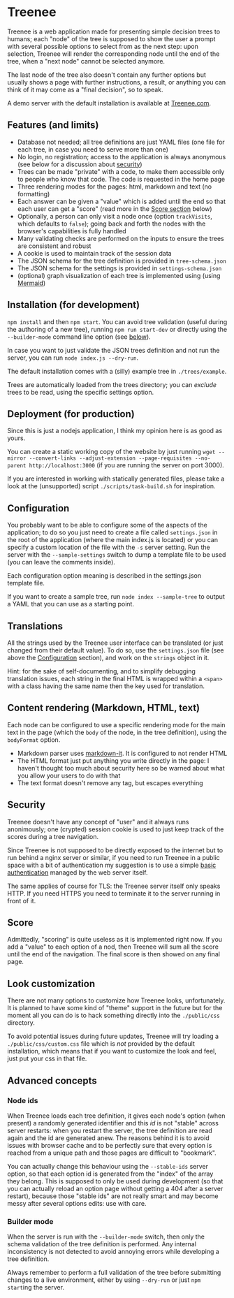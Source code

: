 # Treenee

Treenee is a web application made for presenting simple decision trees to humans; each "node" of the tree is supposed to show the user a prompt with several possible options to select from as the next step: upon selection, Treenee will render the corresponding node until the end of the tree, when a "next node" cannot be selected anymore.

The last node of the tree also doesn't contain any further options but usually shows a page with further instructions, a result, or anything you can think of it may come as a "final decision", so to speak.

A demo server with the default installation is available at [Treenee.com](https://treenee.com).

## Features (and limits)

- Database not needed; all tree definitions are just YAML files (one file for each tree, in case you need to serve more than one)
- No login, no registration; access to the application is always anonymous (see below for a discussion about [security](#security))
- Trees can be made "private" with a code, to make them accessible only to people who know that code. The code is requested in the home page
- Three rendering modes for the pages: html, markdown and text (no formatting)
- Each answer can be given a "value" which is added until the end so that each user can get a "score" (read more in the [Score section](#score) below)
- Optionally, a person can only visit a node once (option `trackVisits`, which defaults to `false`); going back and forth the nodes with the browser's capabilities is fully handled
- Many validating checks are performed on the inputs to ensure the trees are consistent and robust
- A cookie is used to maintain track of the session data
- The JSON schema for the tree definition is provided in `tree-schema.json`
- The JSON schema for the settings is provided in `settings-schema.json`
- (optional) graph visualization of each tree is implemented using (using [Mermaid](https://mermaid-js.github.io/))

## Installation (for development)

`npm install` and then `npm start`. You can avoid tree validation (useful during the authoring of a new tree), running `npm run start-dev` or directly using the `--builder-mode` command line option (see [below](#builder-mode)).

In case you want to just validate the JSON trees definition and not run the server, you can run `node index.js --dry-run`.

The default installation comes with a (silly) example tree in `./trees/example`.

Trees are automatically loaded from the trees directory; you can _exclude_ trees to be read, using the specific settings option.

## Deployment (for production)

Since this is just a nodejs application, I think my opinion here is as good as yours.

You can create a static working copy of the website by just running `wget --mirror --convert-links --adjust-extension --page-requisites --no-parent http://localhost:3000` (if you are running the server on port 3000).

If you are interested in working with statically generated files, please take a look at the (unsupported) script `./scripts/task-build.sh` for inspiration.

## Configuration

You probably want to be able to configure some of the aspects of the application; to do so you just need to create a file called `settings.json` in the root of the application (where the main index.js is located) or you can specify a custom location of the file with the `-s` server setting. Run the server with the `--sample-settings` switch to dump a template file to be used (you can leave the comments inside).

Each configuration option meaning is described in the settings.json template file.

If you want to create a sample tree, run `node index --sample-tree` to output a YAML that you can use as a starting point.

## Translations

All the strings used by the Treenee user interface can be translated (or just changed
from their default value). To do so, use the `settings.json` file (see above the [Configuration](#configuration) section), and work on the `strings` object in it.

Hint: for the sake of self-documenting, and to simplify debugging translation issues, each string in the final HTML is wrapped within a `<span>` with a class having the same name then the key used for translation.

## Content rendering (Markdown, HTML, text)

Each node can be configured to use a specific rendering mode for the main text in the page (which the `body` of the node, in the tree definition), using the `bodyFormat` option.

- Markdown parser uses [markdown-it](https://markdown-it.github.io/). It is configured to not render HTML
- The HTML format just put anything you write directly in the page: I haven't thought too much about security here so be warned about what you allow your users to do with that
- The text format doesn't remove any tag, but escapes everything

## Security

Treenee doesn't have any concept of "user" and it always runs anonimously; one (crypted) session cookie is used to just keep track of the scores during a tree navigation.

Since Treenee is not supposed to be directly exposed to the internet but to run behind a nginx server or similar, if you need to run Treenee in a public space with a bit of authentication my suggestion is to use a simple [basic authentication](https://docs.nginx.com/nginx/admin-guide/security-controls/configuring-http-basic-authentication) managed by the web server itself.

The same applies of course for TLS: the Treenee server itself only speaks HTTP. If you need HTTPS you need to terminate it to the server running in front of it.

## Score

Admittedly, "scoring" is quite useless as it is implemented right now. If you add a "value" to each option of a nod, then Treenee will sum all the score until the end of the navigation. The final score is then showed on any final page.

## Look customization

There are not many options to customize how Treenee looks, unfortunately. It is planned to have some kind of "theme" support in the future but for the moment all you can do is to hack something directly into the `./public/css` directory.

To avoid potential issues during future updates, Treenee will try loading a `./public/css/custom.css` file which is _not_ provided by the default installation, which means that if you want to customize the look and feel, just put your css in that file.

## Advanced concepts

### Node ids

When Treenee loads each tree definition, it gives each node's option (when present) a randomly generated identifier and this _id_ is not "stable" across server restarts: when you restart the server, the tree definition are read again and the id are generated anew. The reasons behind it is to avoid issues with browser cache and to be perfectly sure that every option is reached from a unique path and those pages are difficult to "bookmark".

You can actually change this behaviour using the `--stable-ids` server option, so that each option id is generated from the "index" of the array they belong. This is supposed to only be used during development (so that you can actually reload an option page without getting a 404 after a server restart), because those "stable ids" are not really smart and may become messy after several options edits: use with care.

### Builder mode

When the server is run with the `--builder-mode` switch, then only the schema validation of the tree definition is performed. Any internal inconsistency is not detected to avoid annoying errors while developing a tree definition.

Always remember to perform a full validation of the tree before submitting changes to a live environment, either by using `--dry-run` or just `npm start`ing the server.

